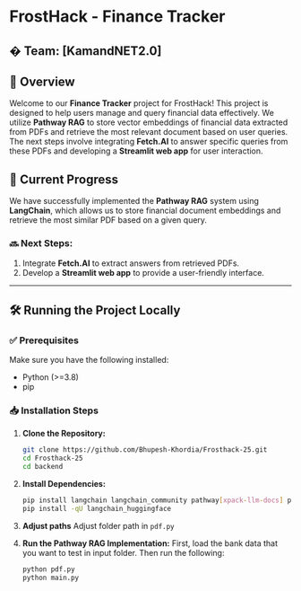 # FrostHack - Finance Tracker

## � Team: [KamandNET2.0]

## 📌 Overview
Welcome to our **Finance Tracker** project for FrostHack! This project is designed to help users manage and query financial data effectively. We utilize **Pathway RAG** to store vector embeddings of financial data extracted from PDFs and retrieve the most relevant document based on user queries. The next steps involve integrating **Fetch.AI** to answer specific queries from these PDFs and developing a **Streamlit web app** for user interaction.

## 🚀 Current Progress
We have successfully implemented the **Pathway RAG** system using **LangChain**, which allows us to store financial document embeddings and retrieve the most similar PDF based on a given query.

### 🔜 Next Steps:
1. Integrate **Fetch.AI** to extract answers from retrieved PDFs.
2. Develop a **Streamlit web app** to provide a user-friendly interface.

---

## 🛠 Running the Project Locally

### ✅ Prerequisites
Make sure you have the following installed:
- Python (>=3.8)
- pip

### 📥 Installation Steps
1. **Clone the Repository:**
   ```bash
   git clone https://github.com/Bhupesh-Khordia/Frosthack-25.git
   cd Frosthack-25
   cd backend
   ```
2. **Install Dependencies:**
   ```bash
   pip install langchain langchain_community pathway[xpack-llm-docs] pdfplumber
   pip install -qU langchain_huggingface
   ```

3. **Adjust paths**
   Adjust folder path in `pdf.py`

4. **Run the Pathway RAG Implementation:**
   First, load the bank data that you want to test in input folder. Then run the following:
   ```bash
   python pdf.py
   python main.py
   ```